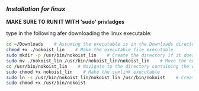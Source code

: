 ### ***Installation for linux***
**MAKE SURE TO RUN IT WITH 'sudo' privladges**


type in the following afer downloading the linux executable:
```sh
cd ~/Downloads    # Assuming the executable is in the Downloads directory
chmod +x ./nokoist_lin    # Make the executable file executable
sudo mkdir -p /usr/bin/nokoist_lin    # Create the directory if it doesn't exist (-p option)
sudo mv ./nokoist_lin /usr/bin/nokoist_lin/nokoist_lin    # Move the executable into the directory with the same name
cd /usr/bin/nokoist_lin    # Navigate to the directory containing the executable
sudo chmod +x nokoist_lin    # Make the symlink executable
sudo ln -s /usr/bin/nokoist_lin/nokoist_lin /usr/bin/nokoist    # Create the symlink
sudo chmod +x /usr/bin/nokoist
```
